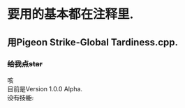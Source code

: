 # 要用的基本都在注释里.
## 用Pigeon Strike-Global Tardiness.cpp.
### ~~给我点star~~
咳  
目前是Version 1.0.0 Alpha.  
~~没有技能.~~
